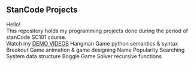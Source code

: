 ## StanCode Projects
Hello!\
This repository holds my programming projects done during the period of stanCode SC101 course.\
Watch my [DEMO VIDEOS]()
Hangman Game
python semantics & syntax
Breakout Game
animation & game designing
Name Popularity Searching System
data structure
Boggle Game Solver
recursive functions
